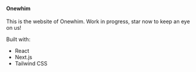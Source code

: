 #### Onewhim

This is the website of Onewhim. Work in progress, star now to keep an eye on us!

Built with:

- React
- Next.js
- Tailwind CSS